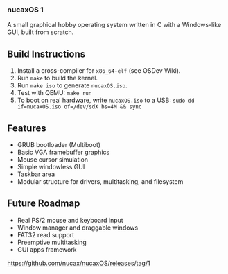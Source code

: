 ### nucaxOS 1

A small graphical hobby operating system written in C with a Windows-like GUI, built from scratch.

## Build Instructions

1. Install a cross-compiler for `x86_64-elf` (see OSDev Wiki).
2. Run `make` to build the kernel.
3. Run `make iso` to generate `nucaxOS.iso`.
4. Test with QEMU: `make run`
5. To boot on real hardware, write `nucaxOS.iso` to a USB: `sudo dd if=nucaxOS.iso of=/dev/sdX bs=4M && sync`
## Features
- GRUB bootloader (Multiboot)
- Basic VGA framebuffer graphics
- Mouse cursor simulation
- Simple windowless GUI
- Taskbar area
- Modular structure for drivers, multitasking, and filesystem

## Future Roadmap
- Real PS/2 mouse and keyboard input
- Window manager and draggable windows
- FAT32 read support
- Preemptive multitasking
- GUI apps framework


https://github.com/nucax/nucaxOS/releases/tag/1
